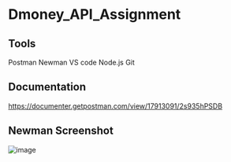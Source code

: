 # Dmoney_API_Assignment

## Tools
  Postman
  Newman
  VS code
  Node.js
  Git
  
## Documentation
https://documenter.getpostman.com/view/17913091/2s935hPSDB

## Newman Screenshot
![image](https://user-images.githubusercontent.com/61575633/215282090-c1469c39-ff3a-4dea-a366-dc0839abebcd.png)
